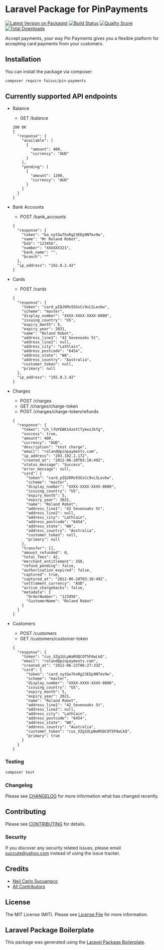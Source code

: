 # Laravel Package for PinPayments

[![Latest Version on Packagist](https://img.shields.io/packagist/v/faisuc/pin-payments.svg?style=flat-square)](https://packagist.org/packages/faisuc/pin-payments)
[![Build Status](https://img.shields.io/travis/faisuc/pin-payments/master.svg?style=flat-square)](https://travis-ci.org/faisuc/pin-payments)
[![Quality Score](https://img.shields.io/scrutinizer/g/faisuc/pin-payments.svg?style=flat-square)](https://scrutinizer-ci.com/g/faisuc/pin-payments)
[![Total Downloads](https://img.shields.io/packagist/dt/faisuc/pin-payments.svg?style=flat-square)](https://packagist.org/packages/faisuc/pin-payments)

Accept payments, your way
Pin Payments gives you a flexible platform for accepting card payments from your customers.

## Installation

You can install the package via composer:

```bash
composer require faisuc/pin-payments
```

## Currently supported API endpoints
* Balance
    * GET /balance
    ``` curl
    200 OK
    {
      "response": {
        "available": [
          {
            "amount": 400,
            "currency": "AUD"
          }
        ],
        "pending": [
          {
            "amount": 1200,
            "currency": "AUD"
          }
        ]
      }
    }
    ```

* Bank Accounts
    * POST /bank_accounts
    ``` curl
    {
      "response": {
        "token": "ba_nytGw7koRg23EEp9NTmz9w",
        "name": "Mr Roland Robot",
        "bsb": "123456",
        "number": "XXXXXX321",
        "bank_name": "",
        "branch": ""
      },
      "ip_address": "192.0.2.42"
    }
    ```

* Cards
    * POST /cards
    ``` curl
    {
      "response": {
        "token": "card_pIQJKMs93GsCc9vLSLevbw",
        "scheme": "master",
        "display_number": "XXXX-XXXX-XXXX-0000",
        "issuing_country": "US",
        "expiry_month": 5,
        "expiry_year": 2021,
        "name": "Roland Robot",
        "address_line1": "42 Sevenoaks St",
        "address_line2": null,
        "address_city": "Lathlain",
        "address_postcode": "6454",
        "address_state": "WA",
        "address_country": "Australia",
        "customer_token": null,
        "primary": null
      },
      "ip_address": "192.0.2.42"
    }
    ```
    
* Charges
    * POST /charges
    * GET /charges/charge-token
    * POST /charges/charge-token/refunds
    ``` curl
    {
      "response": {
        "token": "ch_lfUYEBK14zotCTykezJkfg",
        "success": true,
        "amount": 400,
        "currency": "AUD",
        "description": "test charge",
        "email": "roland@pinpayments.com",
        "ip_address": "203.192.1.172",
        "created_at": "2012-06-20T03:10:49Z",
        "status_message": "Success",
        "error_message": null,
        "card": {
          "token": "card_pIQJKMs93GsCc9vLSLevbw",
          "scheme": "master",
          "display_number": "XXXX-XXXX-XXXX-0000",
          "issuing_country": "US",
          "expiry_month": 5,
          "expiry_year": 2021,
          "name": "Roland Robot",
          "address_line1": "42 Sevenoaks St",
          "address_line2": null,
          "address_city": "Lathlain",
          "address_postcode": "6454",
          "address_state": "WA",
          "address_country": "Australia",
          "customer_token": null,
          "primary": null
        },
        "transfer": [],
        "amount_refunded": 0,
        "total_fees": 42,
        "merchant_entitlement": 358,
        "refund_pending": false,
        "authorisation_expired": false,
        "captured": true,
        "captured_at": "2012-06-20T03:10:49Z",
        "settlement_currency": "AUD",
        "active_chargebacks": false,
        "metadata": {
          "OrderNumber": "123456",
          "CustomerName": "Roland Robot"
        }
      }
    }
    ```
    
* Customers
    * POST /customers
    * GET /customers/customer-token
    ``` curl
    {
      "response": {
        "token": "cus_XZg1ULpWaROQCOT5PdwLkQ",
        "email": "roland@pinpayments.com",
        "created_at": "2012-06-22T06:27:33Z",
        "card": {
          "token": "card_nytGw7koRg23EEp9NTmz9w",
          "scheme": "master",
          "display_number": "XXXX-XXXX-XXXX-0000",
          "issuing_country": "US",
          "expiry_month": 5,
          "expiry_year": 2021,
          "name": "Roland Robot",
          "address_line1": "42 Sevenoaks St",
          "address_line2": null,
          "address_city": "Lathlain",
          "address_postcode": "6454",
          "address_state": "WA",
          "address_country": "Australia",
          "customer_token": "cus_XZg1ULpWaROQCOT5PdwLkQ",
          "primary": true
        }
      }
    }
    ```

### Testing

``` bash
composer test
```

### Changelog

Please see [CHANGELOG](CHANGELOG.md) for more information what has changed recently.

## Contributing

Please see [CONTRIBUTING](CONTRIBUTING.md) for details.

### Security

If you discover any security related issues, please email succute@yahoo.com instead of using the issue tracker.

## Credits

- [Neil Carlo Sucuangco](https://github.com/faisuc)
- [All Contributors](../../contributors)

## License

The MIT License (MIT). Please see [License File](LICENSE.md) for more information.

## Laravel Package Boilerplate

This package was generated using the [Laravel Package Boilerplate](https://laravelpackageboilerplate.com).

